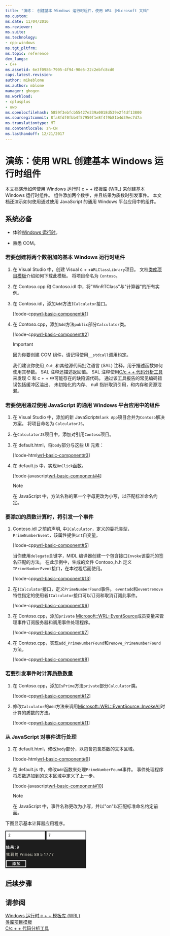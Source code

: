 ```yaml
---
title: "演练： 创建基本 Windows 运行时组件，使用 WRL |Microsoft 文档"
ms.custom: 
ms.date: 11/04/2016
ms.reviewer: 
ms.suite: 
ms.technology:
- cpp-windows
ms.tgt_pltfrm: 
ms.topic: reference
dev_langs:
- C++
ms.assetid: 6e3f0986-7905-4f94-90e5-22c2ebfc8cd0
caps.latest.revision: 
author: mikeblome
ms.author: mblome
manager: ghogen
ms.workload:
- cplusplus
- uwp
ms.openlocfilehash: 5859f3ebfcb55427e239a0018d539e2f4df13800
ms.sourcegitcommit: 8fa8fdf0fbb4f57950f1e8f4f9b81b4d39ec7d7a
ms.translationtype: MT
ms.contentlocale: zh-CN
ms.lasthandoff: 12/21/2017
---
```

# <a name="walkthrough-creating-a-basic-windows-runtime-component-using-wrl"></a>演练：使用 WRL 创建基本 Windows 运行时组件
本文档演示如何使用 Windows 运行时 c + + 模板库 (WRL) 来创建基本 Windows 运行时组件。 组件添加两个数字，并且结果为质数时引发事件。 本文档还演示如何使用通过使用 JavaScript 的通用 Windows 平台应用中的组件。  
  
## <a name="prerequisites"></a>系统必备  
  
-   体验[Windows 运行时](http://msdn.microsoft.com/library/windows/apps/br211377.aspx)。  
  
-   熟悉 COM。  
  
### <a name="to-create-a-basic-windows-runtime-component-that-adds-two-numbers"></a>若要创建将两个数相加的基本 Windows 运行时组件  
  
1.  在 Visual Studio 中，创建 Visual c + +`WRLClassLibrary`项目。 文档[类库项目模板](../windows/wrl-class-library-project-template.md)介绍如何下载此模板。 将项目命名为 `Contoso`。  
  
2.  在 Contoso.cpp 和 Contoso.idl 中，将"WinRTClass"与"计算器"的所有实例。  
  
3.  在 Contoso.idl，添加`Add`方法`ICalculator`接口。  
  
     [!code-cpp[wrl-basic-component#1](../windows/codesnippet/CPP/walkthrough-creating-a-basic-windows-runtime-component-using-wrl_1.idl)]  
  
4.  在 Contoso.cpp，添加`Add`方法`public`部分`Calculator`类。  
  
     [!code-cpp[wrl-basic-component#2](../windows/codesnippet/CPP/walkthrough-creating-a-basic-windows-runtime-component-using-wrl_2.cpp)]  
  
    > [!IMPORTANT]
    >  因为你要创建 COM 组件，请记得使用`__stdcall`调用约定。  
  
     我们建议你使用`_Out_`和其他源代码批注语言 (SAL) 注释，用于描述函数如何使用其参数。 SAL 注释还描述返回值。 SAL 注释使用[C/c + + 代码分析工具](/visualstudio/code-quality/code-analysis-for-c-cpp-overview)来发现 C 和 c + + 中可能存在的缺陷源代码。 通过该工具报告的常见编码错误包括缓冲区溢出、 未初始化的内存、 null 指针取消引用，和内存和资源泄漏。  
  
### <a name="to-use-the-component-from-a-universal-windows-platform-app-that-uses-javascript"></a>若要使用通过使用 JavaScript 的通用 Windows 平台应用中的组件  
  
1.  在 Visual Studio 中，添加的新 JavaScript`Blank App`项目合并为`Contoso`解决方案。 将项目命名为 `CalculatorJS`。  
  
2.  在`CalculatorJS`项目中，添加对引用`Contoso`项目。  
  
3.  在 default.html，将`body`部分与这些 UI 元素：  
  
     [!code-html[wrl-basic-component#3](../windows/codesnippet/Html/walkthrough-creating-a-basic-windows-runtime-component-using-wrl_3.html)]  
  
4.  在 default.js 中，实现`OnClick`函数。  
  
     [!code-javascript[wrl-basic-component#4](../windows/codesnippet/JavaScript/walkthrough-creating-a-basic-windows-runtime-component-using-wrl_4.js)]  
  
    > [!NOTE]
    >  在 JavaScript 中，方法名称的第一个字母更改为小写，以匹配标准命名约定。  
  
### <a name="to-add-an-event-that-fires-when-a-prime-number-is-calculated"></a>要添加的质数计算时，将引发一个事件  
  
1.  Contoso.idl 之前的声明, 中`ICalculator`，定义的委托类型， `PrimeNumberEvent`，该属性提供`int`自变量。  
  
     [!code-cpp[wrl-basic-component#5](../windows/codesnippet/CPP/walkthrough-creating-a-basic-windows-runtime-component-using-wrl_5.idl)]  
  
     当你使用`delegate`关键字，MIDL 编译器创建一个包含接口`Invoke`该委托的签名匹配的方法。 在此示例中，生成的文件 Contoso_h.h 定义`IPrimeNumberEvent`接口，在本过程后面使用。  
  
     [!code-cpp[wrl-basic-component#13](../windows/codesnippet/CPP/walkthrough-creating-a-basic-windows-runtime-component-using-wrl_6.cpp)]  
  
2.  在`ICalculator`接口，定义`PrimeNumberFound`事件。 `eventadd`和`eventremove`特性指定的使用者`ICalculator`接口可以订阅和取消订阅此事件。  
  
     [!code-cpp[wrl-basic-component#6](../windows/codesnippet/CPP/walkthrough-creating-a-basic-windows-runtime-component-using-wrl_7.idl)]  
  
3.  在 Contoso.cpp，添加`private` [Microsoft::WRL::EventSource](../windows/eventsource-class.md)成员变量来管理事件订阅服务器和调用事件处理程序。  
  
     [!code-cpp[wrl-basic-component#7](../windows/codesnippet/CPP/walkthrough-creating-a-basic-windows-runtime-component-using-wrl_8.cpp)]  
  
4.  在 Contoso.cpp，实现`add_PrimeNumberFound`和`remove_PrimeNumberFound`方法。  
  
     [!code-cpp[wrl-basic-component#8](../windows/codesnippet/CPP/walkthrough-creating-a-basic-windows-runtime-component-using-wrl_9.cpp)]  
  
### <a name="to-raise-the-event-when-a-prime-number-is-calculated"></a>若要引发事件时计算质数数量  
  
1.  在 Contoso.cpp，添加`IsPrime`方法`private`部分`Calculator`类。  
  
     [!code-cpp[wrl-basic-component#12](../windows/codesnippet/CPP/walkthrough-creating-a-basic-windows-runtime-component-using-wrl_10.cpp)]  
  
2.  修改`Calculator`的`Add`方法来调用[Microsoft::WRL::EventSource::InvokeAll](../windows/eventsource-invokeall-method.md)时计算的质数的方法。  
  
     [!code-cpp[wrl-basic-component#11](../windows/codesnippet/CPP/walkthrough-creating-a-basic-windows-runtime-component-using-wrl_11.cpp)]  
  
### <a name="to-handle-the-event-from-javascript"></a>从 JavaScript 对事件进行处理  
  
1.  在 default.html，修改`body`部分，以包含包含质数的文本区域。  
  
     [!code-html[wrl-basic-component#9](../windows/codesnippet/Html/walkthrough-creating-a-basic-windows-runtime-component-using-wrl_12.html)]  
  
2.  在 default.js 中，修改`Add`函数来处理`PrimeNumberFound`事件。 事件处理程序将质数追加到的文本区域中定义了上一步。  
  
     [!code-javascript[wrl-basic-component#10](../windows/codesnippet/JavaScript/walkthrough-creating-a-basic-windows-runtime-component-using-wrl_13.js)]  
  
    > [!NOTE]
    >  在 JavaScript 中，事件名称更改为小写，并以"on"以匹配标准命名约定前面。  
  
 下图显示基本计算器应用程序。  
  
 ![使用 JavaScript 的基本计算器应用程序](../windows/media/wrl_basic_component.png "WRL_Basic_Component")  
  
## <a name="next-steps"></a>后续步骤  
  
## <a name="see-also"></a>请参阅  
 [Windows 运行时 c + + 模板库 (WRL)](../windows/windows-runtime-cpp-template-library-wrl.md)   
 [类库项目模板](../windows/wrl-class-library-project-template.md)   
 [C/c + + 代码分析工具](/visualstudio/code-quality/code-analysis-for-c-cpp-overview)